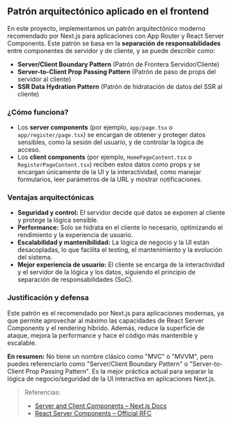 ## Patrón arquitectónico aplicado en el frontend

En este proyecto, implementamos un patrón arquitectónico moderno recomendado por Next.js para aplicaciones con App Router y React Server Components. Este patrón se basa en la **separación de responsabilidades** entre componentes de servidor y de cliente, y se puede describir como:

- **Server/Client Boundary Pattern** (Patrón de Frontera Servidor/Cliente)
- **Server-to-Client Prop Passing Pattern** (Patrón de paso de props del servidor al cliente)
- **SSR Data Hydration Pattern** (Patrón de hidratación de datos del SSR al cliente)

### ¿Cómo funciona?
- Los **server components** (por ejemplo, `app/page.tsx` o `app/register/page.tsx`) se encargan de obtener y proteger datos sensibles, como la sesión del usuario, y de controlar la lógica de acceso.
- Los **client components** (por ejemplo, `HomePageContent.tsx` o `RegisterPageContent.tsx`) reciben estos datos como props y se encargan únicamente de la UI y la interactividad, como manejar formularios, leer parámetros de la URL y mostrar notificaciones.

### Ventajas arquitectónicas
- **Seguridad y control:** El servidor decide qué datos se exponen al cliente y protege la lógica sensible.
- **Performance:** Solo se hidrata en el cliente lo necesario, optimizando el rendimiento y la experiencia de usuario.
- **Escalabilidad y mantenibilidad:** La lógica de negocio y la UI están desacopladas, lo que facilita el testing, el mantenimiento y la evolución del sistema.
- **Mejor experiencia de usuario:** El cliente se encarga de la interactividad y el servidor de la lógica y los datos, siguiendo el principio de separación de responsabilidades (SoC).

### Justificación y defensa
Este patrón es el recomendado por Next.js para aplicaciones modernas, ya que permite aprovechar al máximo las capacidades de React Server Components y el rendering híbrido. Además, reduce la superficie de ataque, mejora la performance y hace el código más mantenible y escalable.

**En resumen:**
No tiene un nombre clásico como "MVC" o "MVVM", pero puedes referenciarlo como "Server/Client Boundary Pattern" o "Server-to-Client Prop Passing Pattern". Es la mejor práctica actual para separar la lógica de negocio/seguridad de la UI interactiva en aplicaciones Next.js.

> Referencias:
> - [Server and Client Components – Next.js Docs](https://nextjs.org/docs/getting-started/react-essentials#server-and-client-components)
> - [React Server Components – Official RFC](https://react.dev/reference/rsc)